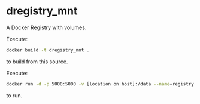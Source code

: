 # dregistry_mnt
A Docker Registry with volumes.


Execute:
```bash
docker build -t dregistry_mnt .
```
to build from this source. 


Execute:
```bash
docker run -d -p 5000:5000 -v [location on host]:/data --name=registry  dregistry_mnt
```
to run.
